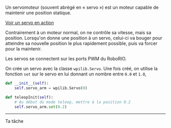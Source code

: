 Un servomoteur (souvent abrégé en « servo ») est un moteur capable de 
maintenir une position statique.

[Voir un servo en action](https://www.youtube.com/shorts/sOHhODUeYqY)

Contrairement à un moteur normal, on ne contrôle sa vitesse, mais sa 
position. Lorsqu'on donne une position à un servo, celui-ci va bouger pour 
atteindre sa nouvelle position le plus rapidement possible, puis va forcer 
pour la maintenir.

Les servos se connectent sur les ports PWM du RoboRIO.

On crée un servo avec la classe `wpilib.Servo`. Une fois créé, on utilise la 
fonction `set` sur le servo en lui donnant un nombre entre `0.0` et `1.0`,

```python
def __init__(self):
    self.servo_arm = wpilib.Servo(0)

def teleopInit(self):
    # Au début du mode teleop, mettre à la position 0.2
    self.servo_arm.set(0.2)
```

---

Ta tâche


